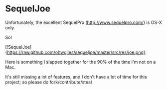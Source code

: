 SequelJoe
=========

Unfortunately, the excellent SequelPro (http://www.sequelpro.com/) is OS-X only.

So!

[!SequelJoe]
{https://raw.github.com/ohwgiles/sequeljoe/master/src/res/joe.png}

Here is something I slapped together for the 90% of the time I'm not on a Mac.

It's still missing a lot of features, and I don't have a lot of time for this project; so please do fork/contribute/steal
